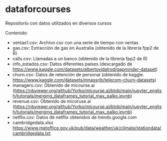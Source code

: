 # dataforcourses

Repositorio con datos utilizados en diversos cursos

Contenido:

- ventas1.csv: Archivo csv con una serie de tiempo con ventas 
- gas.csv: Extracción de gas en Australia (obtenido de la librería fpp2 de R)
- calls.csv: Llamadas a un banco (obtenido de la librería fpp2 de R)
- info_estados.csv: Datos diferentes países (descargado de https://www.kaggle.com/datasets/albertovidalrod/gapminder-dataset)
- churn.csv: Datos de retención de personal (obtenido de kaggle. https://www.kaggle.com/datasets/mnassrib/telecom-churn-datasets)
- managers.csv: Obtenido de micourse.ai (https://nbviewer.org/github/Yorko/mlcourse.ai/blob/main/jupyter_english/tutorials/merging_dataframes_tutorial_max_palko.ipynb)
- revenue.csv: Obtenido de micoruse.ai (https://nbviewer.org/github/Yorko/mlcourse.ai/blob/main/jupyter_english/tutorials/merging_dataframes_tutorial_max_palko.ipynb)
- netflix.csv: Datos de netflix obtenidos de trends.google.com
- cambridgedata.xlsx https://www.metoffice.gov.uk/pub/data/weather/uk/climate/stationdata/cambridgedata.txt
